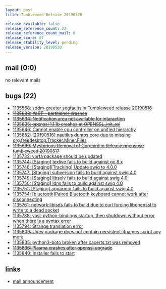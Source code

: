 ```yaml
---
layout: post
title: Tumbleweed Release 20190520

release_available: false
release_reference_count: 22
release_reference_count_mail: 0
release_score: 87
release_stability_level: pending
release_version: 20190520
---
```


## mail (0:0)

no relevant mails

## bugs (22)

<!--more-->

- [1135568: sddm-greeter segfaults in Tumbleweed release 20190516](https://bugzilla.opensuse.org/show_bug.cgi?id=1135568)
- ~~[1135633: YaST - partitioner crashes](https://bugzilla.opensuse.org/show_bug.cgi?id=1135633)~~
- ~~[1135634: Notification area not available for intaraction](https://bugzilla.opensuse.org/show_bug.cgi?id=1135634)~~
- ~~[1135635: openssl 1.1.1b crashes at OPENSSL_init_ssl](https://bugzilla.opensuse.org/show_bug.cgi?id=1135635)~~
- [1135646: Cannot enable cpu controller on unified hierarchy](https://bugzilla.opensuse.org/show_bug.cgi?id=1135646)
- [1135652: \[20190516\] nautilus dumps core due to missing org.freedesktop.Tracker.Miner.Files](https://bugzilla.opensuse.org/show_bug.cgi?id=1135652)
- ~~[1135690: Mysterious Removal of Corebird in Release opensuse tumbleweed 20190517](https://bugzilla.opensuse.org/show_bug.cgi?id=1135690)~~
- [1135733: vorta package should be updated](https://bugzilla.opensuse.org/show_bug.cgi?id=1135733)
- [1135744: \[Staging\] texlive fails to build against gc 8.x](https://bugzilla.opensuse.org/show_bug.cgi?id=1135744)
- [1135746: \[Staging\]\[Tracking\] Update swig to 4.0.0](https://bugzilla.opensuse.org/show_bug.cgi?id=1135746)
- [1135747: \[Staging\] subversion fails to build against swig 4.0](https://bugzilla.opensuse.org/show_bug.cgi?id=1135747)
- [1135749: \[Staging\] libsolv fails to build against swig 4.0](https://bugzilla.opensuse.org/show_bug.cgi?id=1135749)
- [1135750: \[Staging\] ldns fails to build against swig 4.0](https://bugzilla.opensuse.org/show_bug.cgi?id=1135750)
- [1135751: \[Staging\] apparmor fails to build against swig 4.0](https://bugzilla.opensuse.org/show_bug.cgi?id=1135751)
- [1135754: \[bluetooth\]Paired Bluetooth keyboard cannot work after disconnecting](https://bugzilla.opensuse.org/show_bug.cgi?id=1135754)
- [1135761: network:libisds fails to build due to curl forcing libopenssl to write to a dead socket](https://bugzilla.opensuse.org/show_bug.cgi?id=1135761)
- [1135788: yast-python-bindings startup, then shutdown without error when there is a syntax error](https://bugzilla.opensuse.org/show_bug.cgi?id=1135788)
- [1135794: Strange translation error](https://bugzilla.opensuse.org/show_bug.cgi?id=1135794)
- [1135809: Udev package does not contain persistent-ifnames script any more](https://bugzilla.opensuse.org/show_bug.cgi?id=1135809)
- [1135835: python3-boto broken after cacerts.txt was removed](https://bugzilla.opensuse.org/show_bug.cgi?id=1135835)
- ~~[1135836: Plasma crashes after openssl upgrade](https://bugzilla.opensuse.org/show_bug.cgi?id=1135836)~~
- [1135840: Installer fails to start](https://bugzilla.opensuse.org/show_bug.cgi?id=1135840)



## links

- [mail announcement](https://lists.opensuse.org/opensuse-factory/2019-05/msg00211.html)
